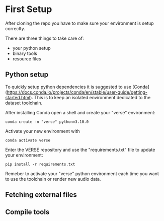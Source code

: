 # First Setup
After cloning the repo you have to make sure your environment is setup correclty.

There are three things to take care of:
- your python setup
- binary tools
- resource files

## Python setup
To quickly setup python dependencies it is suggested to use [Conda] (https://docs.conda.io/projects/conda/en/stable/user-guide/getting-started.html).
This is to keep an isolated environment dedicated to the dataset toolchain.

After installing Conda open a shell and create your "verse" environment:
```
conda create -n "verse" python=3.10.0
```
Activate your new environment with
```
conda activate verse
```
Enter the VERSE repository and use the "requirements.txt" file to update your environment:
```
pip install -r requirements.txt
```

Remeber to activate your "verse" python environment each time you want to use the toolchain or render new audio data.

## Fetching external files

## Compile tools

